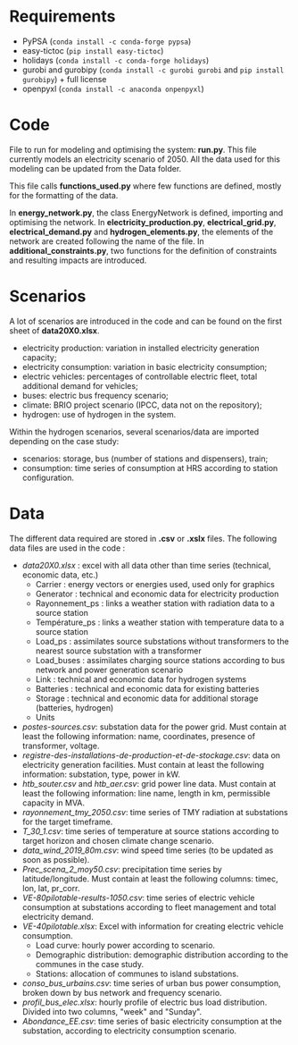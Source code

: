 # Requirements 
- PyPSA (`conda install -c conda-forge pypsa`)
- easy-tictoc (`pip install easy-tictoc`)
- holidays (`conda install -c conda-forge holidays`)
- gurobi and gurobipy (`conda install -c gurobi gurobi` and `pip install gurobipy`) + full license
- openpyxl (`conda install -c anaconda onpenpyxl`)

# Code
File to run for modeling and optimising the system: **run.py**.
This file currently models an electricity scenario of 2050. All the data used for this modeling can be updated from the Data folder.

This file calls **functions_used.py** where few functions are defined, mostly for the formatting of the data.

In **energy_network.py**, the class EnergyNetwork is defined, importing and optimising the network. In **electricity_production.py**, **electrical_grid.py**, **electrical_demand.py** and **hydrogen_elements.py**, the elements of the network are created following the name of the file.
In **additional_constraints.py**, two functions for the definition of constraints and resulting impacts are introduced.

# Scenarios
A lot of scenarios are introduced in the code and can be found on the first sheet of **data20X0.xlsx**. 
- electricity production: variation in installed electricity generation capacity;
- electricity consumption: variation in basic electricity consumption;
- electric vehicles: percentages of controllable electric fleet, total additional demand for vehicles;
- buses: electric bus frequency scenario;
- climate: BRIO project scenario (IPCC, data not on the repository);
- hydrogen: use of hydrogen in the system.

Within the hydrogen scenarios, several scenarios/data are imported depending on the case study:
- scenarios: storage, bus (number of stations and dispensers), train;
- consumption: time series of consumption at HRS according to station configuration.

# Data
The different data required are stored in **.csv** or **.xslx** files.
The following data files are used in the code :
- *data20X0.xlsx* :  excel with all data other than time series (technical, economic data, etc.)
	- Carrier : energy vectors or energies used, used only for graphics
	- Generator : technical and economic data for electricity production
	- Rayonnement_ps : links a weather station with radiation data to a source station
	- Température_ps : links a weather station with temperature data to a source station
	- Load_ps : assimilates source substations without transformers to the nearest source substation with a transformer
	- Load_buses : assimilates charging source stations according to bus network and power generation scenario
	- Link : technical and economic data for hydrogen systems
	- Batteries : technical and economic data for existing batteries
	- Storage : technical and economic data for additional storage (batteries, hydrogen)
	- Units
- *postes-sources.csv*: substation data for the power grid. Must contain at least the following information: name, coordinates, presence of transformer, voltage.
- *registre-des-installations-de-production-et-de-stockage.csv*: data on electricity generation facilities. Must contain at least the following information: substation, type, power in kW.
- *htb_souter.csv* and *htb_aer.csv*: grid power line data. Must contain at least the following information: line name, length in km, permissible capacity in MVA.
- *rayonnement_tmy_2050.csv*: time series of TMY radiation at substations for the target timeframe.
- *T_30_1.csv*: time series of temperature at source stations according to target horizon and chosen climate change scenario.
- *data_wind_2019_80m.csv*: wind speed time series (to be updated as soon as possible).
- *Prec_scena_2_moy50.csv*: precipitation time series by latitude/longitude. Must contain at least the following columns: timec, lon, lat, pr_corr.
- *VE-80pilotable-results-1050.csv*: time series of electric vehicle consumption at substations according to fleet management and total electricity demand.
- *VE-40pilotable.xlsx*: Excel with information for creating electric vehicle consumption.
	- Load curve: hourly power according to scenario.
	- Demographic distribution: demographic distribution according to the communes in the case study.
  	- Stations: allocation of communes to island substations.
- *conso_bus_urbains.csv*: time series of urban bus power consumption, broken down by bus network and frequency scenario.
- *profil_bus_elec.xlsx*: hourly profile of electric bus load distribution. Divided into two columns, "week" and "Sunday".
- *Abondance_EE.csv*: time series of basic electricity consumption at the substation, according to electricity consumption scenario.


